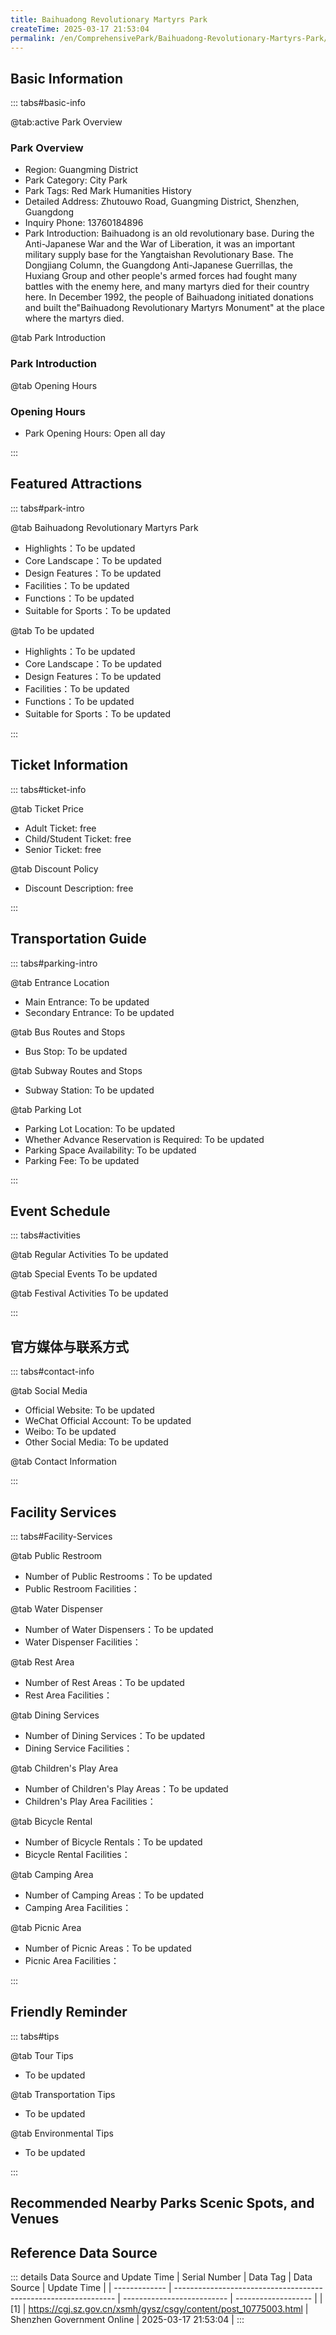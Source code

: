 ```yaml
---
title: Baihuadong Revolutionary Martyrs Park
createTime: 2025-03-17 21:53:04
permalink: /en/ComprehensivePark/Baihuadong-Revolutionary-Martyrs-Park/
---
```



<script setup>
import ImageSwiper from '/.vuepress/theme/components/ImageSwiper.vue'
// 轮播图数据
const swiperItems = [
    {
                link: 'https://cgj.sz.gov.cn/img/4/4005/4005853/10775003.jpg',
                title: 'Baihuadong Revolutionary Martyrs Park',
                description: '',
                author: 'Shenzhen Government Online',
                date: '2025/03/17'
                },
  {
                link: 'https://cgj.sz.gov.cn/img/4/4005/4005853/10775003.jpg',
                title: 'Baihuadong Revolutionary Martyrs Park',
                description: '',
                author: 'Shenzhen Government Online',
                date: '2025/03/17'
                }
]
// 配置项
const swiperConfig = {
  height: 500,
  showInfo: true
}
</script>
<!-- 轮播图组件 -->
<ImageSwiper :items="swiperItems" :config="swiperConfig" />



## Basic Information

::: tabs#basic-info

@tab:active Park Overview
### Park Overview
- Region: Guangming District
- Park Category: City Park
- Park Tags: Red Mark Humanities History
- Detailed Address: Zhutouwo Road, Guangming District, Shenzhen, Guangdong
- Inquiry Phone: 13760184896
- Park Introduction: Baihuadong is an old revolutionary base. During the Anti-Japanese War and the War of Liberation, it was an important military supply base for the Yangtaishan Revolutionary Base. The Dongjiang Column, the Guangdong Anti-Japanese Guerrillas, the Huxiang Group and other people's armed forces had fought many battles with the enemy here, and many martyrs died for their country here. In December 1992, the people of Baihuadong initiated donations and built the"Baihuadong Revolutionary Martyrs Monument" at the place where the martyrs died.

@tab Park Introduction
### Park Introduction
@tab Opening Hours
### Opening Hours
- Park Opening Hours: Open all day

:::

## Featured Attractions

::: tabs#park-intro

@tab Baihuadong Revolutionary Martyrs Park
<ImageCard
image="https://cgj.sz.gov.cn/images/index20230710_1.png"
    title="Baihuadong Revolutionary Martyrs Park"
    description="Walking in the park, you will feel the weight of history. This 6-meter-high monument is like a sword piercing the sky, overlooking the land of Pengcheng, solemn and majestic. Looking around, the lush pine and cypress trees on both sides are vigorous and upright, complementing the blue sky and gray stone steps. The memorial square, memorial column and martyrs' relief wall have been renovated, and people can always feel the heroic songs written by the martyrs with their blood and lives."
    date=""
    author="Shenzhen Government Online"
/>


- Highlights：To be updated
- Core Landscape：To be updated
- Design Features：To be updated
- Facilities：To be updated
- Functions：To be updated
- Suitable for Sports：To be updated

@tab To be updated
<ImageCard
image="https://cgj.sz.gov.cn/images/index20230710_1.png"
    title="Baihuadong Revolutionary Martyrs Park"
    description="Walking in the park, you will feel the weight of history. This 6-meter-high monument is like a sword piercing the sky, overlooking the land of Pengcheng, solemn and majestic. Looking around, the lush pine and cypress trees on both sides are vigorous and upright, complementing the blue sky and gray stone steps. The memorial square, memorial column and martyrs' relief wall have been renovated, and people can always feel the heroic songs written by the martyrs with their blood and lives."
    date=""
    author="Shenzhen Government Online"
/>


- Highlights：To be updated
- Core Landscape：To be updated
- Design Features：To be updated
- Facilities：To be updated
- Functions：To be updated
- Suitable for Sports：To be updated

:::

## Ticket Information

::: tabs#ticket-info

@tab Ticket Price
- Adult Ticket: free
- Child/Student Ticket: free
- Senior Ticket: free

@tab Discount Policy
- Discount Description: free

:::

## Transportation Guide

::: tabs#parking-intro

@tab Entrance Location
- Main Entrance: To be updated
- Secondary Entrance: To be updated

@tab Bus Routes and Stops
- Bus Stop: To be updated

@tab Subway Routes and Stops
- Subway Station: To be updated

@tab Parking Lot
- Parking Lot Location: To be updated
- Whether Advance Reservation is Required: To be updated
- Parking Space Availability: To be updated
- Parking Fee: To be updated

:::

## Event Schedule

::: tabs#activities

@tab Regular Activities
To be updated

@tab Special Events
To be updated

@tab Festival Activities
To be updated

:::

## 官方媒体与联系方式

::: tabs#contact-info

@tab Social Media
- Official Website: To be updated
- WeChat Official Account: To be updated
- Weibo: To be updated
- Other Social Media: To be updated

@tab Contact Information

:::

## Facility Services

::: tabs#Facility-Services

@tab Public Restroom
- Number of Public Restrooms：To be updated
- Public Restroom Facilities：

@tab Water Dispenser
- Number of Water Dispensers：To be updated
- Water Dispenser Facilities：

@tab Rest Area
- Number of Rest Areas：To be updated
- Rest Area Facilities：

@tab Dining Services
- Number of Dining Services：To be updated
- Dining Service Facilities：

@tab Children's Play Area
- Number of Children's Play Areas：To be updated
- Children's Play Area Facilities：

@tab Bicycle Rental
- Number of Bicycle Rentals：To be updated
- Bicycle Rental Facilities：

@tab Camping Area
- Number of Camping Areas：To be updated
- Camping Area Facilities：

@tab Picnic Area
- Number of Picnic Areas：To be updated
- Picnic Area Facilities：

:::

## Friendly Reminder

::: tabs#tips

@tab Tour Tips
- To be updated

@tab Transportation Tips
- To be updated

@tab Environmental Tips
- To be updated

:::

## Recommended Nearby Parks Scenic Spots, and Venues

<CardGrid>
  <ImageCard
        image="https://cgj.sz.gov.cn/img/4/4005/4005858/10775004.jpg"
        title="Dongzhou Culture Park"
        description="Dongzhou Cultural Park is located on the east side of Huaxia Road and the west side of Dongzhou Community, covering an area of 83,000 square meters, serving Don"
        href="/en/ComprehensivePark/Eastern-Zhou-Cultural-Park/"
        author="Shenzhen Government Online"
        date="2025/01/02"
      />
      <ImageCard
        image="https://cgj.sz.gov.cn/img/4/4005/4005858/10775004.jpg"
        title="Dongzhou Culture Park"
        description="Dongzhou Cultural Park is located on the east side of Huaxia Road and the west side of Dongzhou Community, covering an area of 83,000 square meters, serving Don"
        href="/en/ComprehensivePark/Eastern-Zhou-Cultural-Park/"
        author="Shenzhen Government Online"
        date="2025/01/02"
      />
    </CardGrid>


## Reference Data Source

::: details Data Source and Update Time
| Serial Number | Data Tag                                                        | Data Source                | Update Time         |
| ------------- | --------------------------------------------------------------- | -------------------------- | ------------------- |
| [1]           | https://cgj.sz.gov.cn/xsmh/gysz/csgy/content/post_10775003.html | Shenzhen Government Online | 2025-03-17 21:53:04 |
:::


